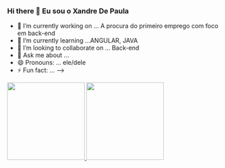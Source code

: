   ### Hi there 👋 Eu sou o Xandre De Paula


- 🔭 I’m currently working on ...   A procura do primeiro emprego com foco em back-end
- 🌱 I’m currently learning ...ANGULAR, JAVA 
- 👯 I’m looking to collaborate on ...  Back-end
- 💬 Ask me about ...
- 😄 Pronouns: ...  ele/dele
- ⚡ Fun fact: ... 
-->

 <div>
  <a href="https://github.com/xandre23">
  <img height="180em" src="https://github-readme-stats.vercel.app/api?username=xandre23&show_icons=false&theme=dark&include_all_commits=true&count_private=true"/>
  <img height="180em" src="https://github-readme-stats.vercel.app/api/top-langs/?username=xandre23i&layout=compact&langs_count=7&theme=dark"/>
</div>
